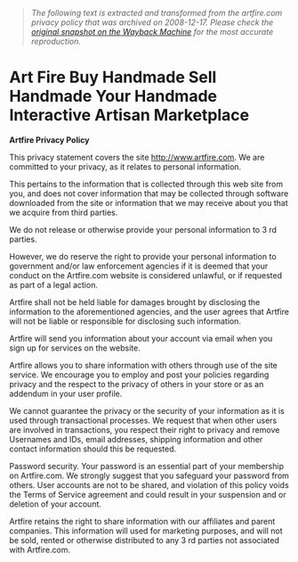 > *The following text is extracted and transformed from the artfire.com privacy policy that was archived on 2008-12-17. Please check the [original snapshot on the Wayback Machine](https://web.archive.org/web/20081217055149id_/http%3A//www.artfire.com/modules.php%3Fname%3DPrivacyPolicy) for the most accurate reproduction.*

# Art Fire Buy Handmade Sell Handmade Your Handmade Interactive Artisan Marketplace

**Artfire Privacy Policy**

This privacy statement covers the site http://www.artfire.com. We are committed to your privacy, as it relates to personal information. 

This pertains to the information that is collected through this web site from you, and does not cover information that may be collected through software downloaded from the site or information that we may receive about you that we acquire from third parties. 

We do not release or otherwise provide your personal information to 3 rd parties. 

However, we do reserve the right to provide your personal information to government and/or law enforcement agencies if it is deemed that your conduct on the Artfire.com website is considered unlawful, or if requested as part of a legal action. 

Artfire shall not be held liable for damages brought by disclosing the information to the aforementioned agencies, and the user agrees that Artfire will not be liable or responsible for disclosing such information. 

Artfire will send you information about your account via email when you sign up for services on the website. 

Artfire allows you to share information with others through use of the site service. We encourage you to employ and post your policies regarding privacy and the respect to the privacy of others in your store or as an addendum in your user profile. 

We cannot guarantee the privacy or the security of your information as it is used through transactional processes. We request that when other users are involved in transactions, you respect their right to privacy and remove Usernames and IDs, email addresses, shipping information and other contact information should this be requested. 

Password security. Your password is an essential part of your membership on Artfire.com. We strongly suggest that you safeguard your password from others. User accounts are not to be shared, and violation of this policy voids the Terms of Service agreement and could result in your suspension and or deletion of your account. 

Artfire retains the right to share information with our affiliates and parent companies. This information will used for marketing purposes, and will not be sold, rented or otherwise distributed to any 3 rd parties not associated with Artfire.com. 
